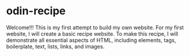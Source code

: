 # odin-recipe
Welcome!!! This is my first attempt to build my own website. For my first website, I will create a basic recipe website. To make this recipe, I will demonstrate all essential aspects of HTML, including elements, tags, boilerplate, text, lists, links, and images.
